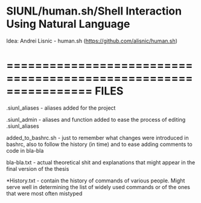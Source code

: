 SIUNL/human.sh/Shell Interaction Using Natural Language
=======================================================

Idea: Andrei Lisnic - human.sh (https://github.com/alisnic/human.sh)

================================================================
FILES
=================================================================

.siunl_aliases          - aliases added for the project

.siunl_admin            - aliases and function added to ease the process of editing .siunl_aliases

added_to_bashrc.sh      - just to remember what changes were introduced in bashrc, also to follow
                          the history (in time) and to ease adding comments to code in bla-bla

bla-bla.txt             - actual theoretical shit and explanations that might appear in the final version of 
                          the thesis

*History.txt            - contain the history of commands of various people. Might serve well in determining
                          the list of widely used commands or of the ones that were most often mistyped